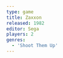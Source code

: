 ```yaml
---
type: game
title: Zaxxon
released: 1982
editor: Sega
players: 2
genres:
  - 'Shoot Them Up'
---
```

